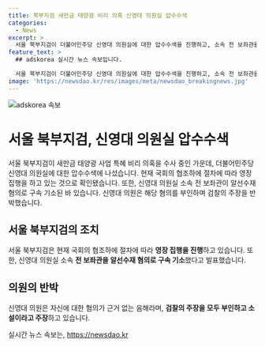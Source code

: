 ```yaml
---
title: 북부지검 새만금 태양광 비리 의혹 신영대 의원실 압수수색
categories:
  - News
excerpt: >
  서울 북부지검이 더불어민주당 신영대 의원실에 대한 압수수색을 진행하고, 소속 전 보좌관을 알선수재 혐의로 구속 기소했다. 신영대 의원은 해당 혐의를 부인하며 근거 없는 음해라고 주장했다. 클릭할 만한 기사를 작성하기 위해 검찰의 수사 과정과 신영대 의원의 주장을 다각도로 다루어야 한다.
feature_text: >
  ## adskorea 실시간 뉴스 속보입니다.

  서울 북부지검이 더불어민주당 신영대 의원실에 대한 압수수색을 진행하고, 소속 전 보좌관을 알선수재 혐의로 구속 기소했다. 신영대 의원은 해당 혐의를 부인하며 근거 없는 음해라고 주장했다. 클릭할 만한 기사를 작성하기 위해 검찰의 수사 과정과 신영대 의원의 주장을 다각도로 다루어야 한다.
image: 'https://newsdao.kr/res/images/meta/newsdao_breakingnews.jpg'
---
```


<p><img src="https://newsdao.kr/res/images/meta/newsdao_breakingnews.jpg" alt="adskorea 속보" /></p>

<h1>서울 북부지검, 신영대 의원실 압수수색</h1>

<p data-ke-size="size16">서울 북부지검이 새만금 태양광 사업 특혜 비리 의혹을 수사 중인 가운데, 더불어민주당 신영대 의원실에 대한 압수수색에 나섰습니다. 현재 국회의 협조하에 절차에 따라 영장 집행을 하고 있는 것으로 확인됐습니다. 또한, 신영대 의원실 소속 전 보좌관이 알선수재 혐의로 구속 기소된 바 있습니다. 신영대 의원은 해당 혐의를 부인하며 검찰의 주장을 반박했습니다.</p>

<h2 data-ke-size="size26">서울 북부지검의 조치</h2>

<p data-ke-size="size16">서울 북부지검은 현재 국회의 협조하에 절차에 따라 <b>영장 집행을 진행</b>하고 있습니다. 또한, 신영대 의원실 소속 <b>전 보좌관을 알선수재 혐의로 구속 기소</b>했다고 발표했습니다.</p>

<h2 data-ke-size="size26">의원의 반박</h2>

<p data-ke-size="size16">신영대 의원은 자신에 대한 혐의가 근거 없는 음해라며, <b>검찰의 주장을 모두 부인하고 소설이라고 주장</b>하고 있습니다.</p>
실시간 뉴스 속보는, <a href="https://newsdao.kr" rel="dofollow">https://newsdao.kr</a>


